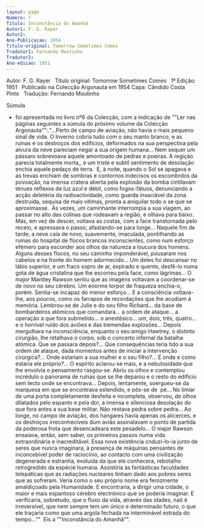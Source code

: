 ```yaml
---
layout: page
Número: 7
Título: Inconstância do Amanhã
Autor1: F. G. Rayer
Autor2: 
Ano-Publicacao: 1954
Titulo-original: Tomorrow Sometimes Comes
Tradutor1: Fernando Moutinho
Tradutor2: 
Ano-edicao: 1951
---
```

Autor: F. G. Rayer
 
Título original: Tomorrow Sometimes Comes
 
1ª Edição: 1951
 
Publicado na Colecção Argonauta em 1954
Capa: Cândido Costa Pinto 
 
Tradução: Fernando Moutinho

Súmula
 - foi apresentada no livro nº6 da Colecção, com a indicação de ""Ler nas
 páginas seguintes a súmula do próximo volume da Colecção Argonauta"":."...Perto de campo de aviação, não havia o mais pequeno sinal de vida. O Inverno cobria tudo com o seu manto branco, e as ruínas e os destroços dos edifícios, deformados na sua perspectiva pela alvura da neve pareciam negar a sua origem humana...
Nem sequer um pássaro sobrevoava aquele amontoado de pedras e poeiras. A regição parecia totalmente morta,, e um triste e subtil sentimento de desolação enchia aquele pedaço de terra. 
E, à noite, quando o Sol se apagava e as trevas enchiam de sombras e contornos indecisos os escombrdos da povoação, na imensa cratera aberta pela explosão da bomba cintilavam ténues reflexos de luz azul e débil, como fogos-fátuos, denunciando a acção deletéria da radioactividade, como guarda insaciável da zona destruída, sequisa de mais vítimas, pronta a aniquilar todo o se que se aproximasse.
 Às vezes, um caminhante interrompia a sua viagem, ao passar no alto das colinas que rodeavam a região, e olhava para baixo. Mas, em vez de descer, voltava as costas, com a face transtornada pelo receio, e apressava o passo, afastando-se para longe...
Naquele fim de tarde, a neve caía de novo, suavemente, imaculada, pontilhando as ruínas do hospital de flocos brancos inconscientes, como num esforço efémero para esconder aos olhos da natureza a loucura dos homens. Alguns desses flocos, no seu caminho imponderável, pousaram nos cabelos e na fronte do homem adormecido... Um deles foi descansar no lábio superior, e um fraco sopro de ar, expirado e quente, desfê-lo numa gota de água cristalina que lhe escorreu pela face, como lágrimas...
O major Mantley Rawson sentiu que as imagens voltavam a coordenar-se de novo no seu cérebro. Um enorme torpor de fraqueza enchia-o, porém. Sentia-se incapaz do menor esforço... E a consciência voltava-lhe, aos poucos, como os farrapos de recordações que lhe acudiam á memória. Lembrou-se de Julie e do seu filho Richard... da base de bombardeiros atómicos que comandara... a ordem de ataque... a operação a que fora submetido... o anestésico... um, dois, três, quatro... e o horrível ruído dos aviões e das tremendas explosões...
Depois mergulhara na inconsciência, enquanto o seu amigo Hawtrey, o distinto cirurgião, lhe retalhava o corpo, sob o concerto infernal da batalha atómica. Que se passara depois?... Que consequências teria tido a sua ordem de ataque, dada momentos antes de iniciar a intervenção cirúrgica?... Onde estariam a sua mulher e o seu filho?... E onde e como estaria ele próprio?...
O espírito aclarou-se mais, e a nebulosidade que lhe envolvia o pensamento rasgou-se. Abriu os olhos e contemplou incrédulo o panorama de ruínas que se lhe deparou e o resto do edifício sem tecto onde se encontrava... Depois, lentamente, soergueu-se da marquesa em que se encontrava estendido, e pôs-se de  pé...
No limiar de uma porta completamente desfeita e incompleta, observou, de olhos dilatados pelo espanto e pela dor, a imensa e silenciosa desolação do que fora antes a sua base militar. Não restava pedra sobre pedra... Ao longe, no campo de aviação, dos hangares havia apenas os alicerces, e os destroços irreconhecíveis dum avião assinalavam o ponto de partida da poderosa frota que desencadeara este pesadelo...
O major Rawson ensaiava, então, sem saber, os primeiros passos numa vida extraordinária e inacreditável. Essa nova existência cnduzi-lo-ia junto de seres que nunca imaginara, à presença de máquinas pensantes de inconcebível poder de raciocínio, ao contacto com uma civilização degenerada e estranha, evoluída da que ele conhecera, rebotalho retrogredido da espécie humana. Assistiria às fantásticas faculdades telepáticas que as radiações nucleares tinham dado aos pobres seres que as sofreram. Veria como o seu próprio nome era ferozmente amaldiçoado pela Humanidade. E encontraria, a dirigir uma cidade, o maior e mais espantoso cérebro electrónico que se poderia imaginar. E verificaria, sobretudo, que o fluxo da vida, através das idades, naõ é irreversível, que nem sempre tem um único e determinado futuro, o que ele traçaria como que uma argola fechada na interminável estrada do tempo..."" 
Eis a ""Inconstância do Amanhã"".
